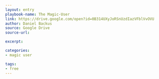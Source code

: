 ```yaml
---
layout: entry
playbook-name: The Magic-User 
link: https://drive.google.com/open?id=0B314UXyJoRSnUzdIazVFblVvOVU 
author: Daniel Backus
source: Google Drive
source-url: 

excerpt:

categories:
- magic user

tags:
- free
---
```

